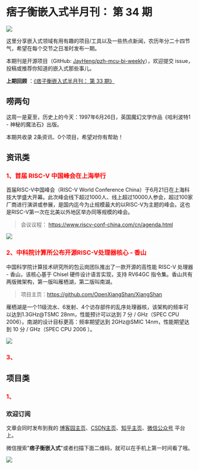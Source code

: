 # 痞子衡嵌入式半月刊： 第 34 期

![](http://henjay724.com/image/cnblogs/pzh_mcu_bi_weekly.PNG)

这里分享嵌入式领域有用有趣的项目/工具以及一些热点新闻，农历年分二十四节气，希望在每个交节之日准时发布一期。

本期刊是开源项目（GitHub: [JayHeng/pzh-mcu-bi-weekly](https://github.com/JayHeng/pzh-mcu-bi-weekly)），欢迎提交 issue，投稿或推荐你知道的嵌入式那些事儿。

**上期回顾** ：[《痞子衡嵌入式半月刊： 第 33 期》](https://www.cnblogs.com/henjay724/p/14879976.html)

## 唠两句

这周一是夏至，历史上的今天：1997年6月26日，英国魔幻文学作品《哈利波特1 - 神秘的魔法石》出版。

本期共收录 2条资讯、0个项目，希望对你有帮助！

## 资讯类

### <font color="red">1、首届 RISC-V 中国峰会在上海举行</font>

首届RISC-V中国峰会（RISC-V World Conference China）于6月21日在上海科技大学盛大开幕。此次峰会线下超过1000人、线上超过10000人参会，超过100家厂商进行演讲或参展，是国内迄今为止规模最大的以RISC-V为主题的峰会。这也是RISC-V第一次在北美以外地区举办同等规模的峰会。

> 会议议程： https://www.riscv-conf-china.com/cn/agenda.html

![](http://henjay724.com/image/biweekly20210626/RISC-V_World_Conference_China_1st.PNG)

### <font color="red">2、中科院计算所公布开源RISC-V处理器核心 - 香山</font>

中国科学院计算技术研究所的包云岗团队推出了一款开源的高性能 RISC-V 处理器 - 香山，该核心基于 Chisel 硬件设计语言实现，支持 RV64GC 指令集。香山共有两版微架构，第一版叫雁栖湖，第二版叫南湖。

> 项目主页：https://github.com/OpenXiangShan/XiangShan

雁栖湖是一个11级流水、6发射、4个访存部件的乱序处理器核，该架构的频率可以达到1.3GHz@TSMC 28nm，性能预计可以达到 7 分 / GHz（SPEC CPU 2006）。南湖的设计目标更高：频率期望达到 2GHz@SMIC 14nm，性能期望达到 10 分 / GHz（SPEC CPU 2006 ）。

![](http://henjay724.com/image/biweekly20210626/Xiangshan_yanxihu.PNG)

### <font color="red">3、</font>

## 项目类

### <font color="red">1、</font>





### 欢迎订阅

文章会同时发布到我的 [博客园主页](https://www.cnblogs.com/henjay724/)、[CSDN主页](https://blog.csdn.net/henjay724)、[知乎主页](https://www.zhihu.com/people/henjay724)、[微信公众号](http://weixin.sogou.com/weixin?type=1&query=痞子衡嵌入式) 平台上。

微信搜索"__痞子衡嵌入式__"或者扫描下面二维码，就可以在手机上第一时间看了哦。

![](http://henjay724.com/image/github/pzhMcu_qrcode_258x258.jpg)

